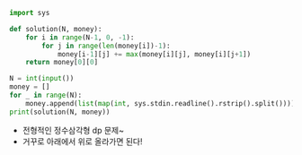 ```python
import sys

def solution(N, money):
	for i in range(N-1, 0, -1):
		for j in range(len(money[i])-1):
			money[i-1][j] += max(money[i][j], money[i][j+1])
	return money[0][0]

N = int(input())
money = []
for _ in range(N):
    money.append(list(map(int, sys.stdin.readline().rstrip().split())))
print(solution(N, money))
```

- 전형적인 정수삼각형 dp 문제~
- 거꾸로 아래에서 위로 올라가면 된다!

